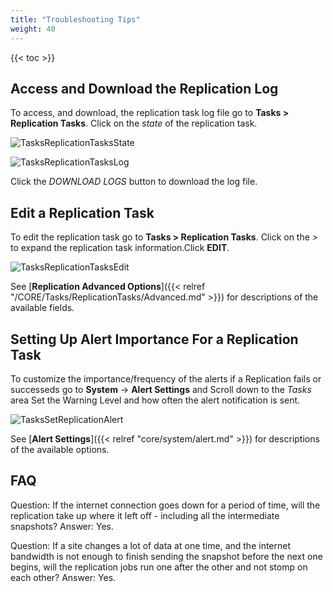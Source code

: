 ```yaml
---
title: "Troubleshooting Tips"
weight: 40
---
```

{{< toc >}}



## Access and Download the Replication Log

To access, and download, the replication task log file go to **Tasks > Replication Tasks**. Click on the *state* of the replication task.

![TasksReplicationTasksState](/images/CORE/12.0/RepTaskErrorCORE.png "Replication Task State")

![TasksReplicationTasksLog](/images/CORE/12.0/RepTaskLogDownloadCORE.png "Replication Task Log")

Click the *DOWNLOAD LOGS* button to download the log file.



## Edit a Replication Task

To edit the replication task go to **Tasks > Replication Tasks**. Click on the *>* to expand the replication task information.Click **EDIT**.

![TasksReplicationTasksEdit](/images/CORE/12.0/RepEditTaskCORE.png "Replication Task Edit")

See [**Replication Advanced Options**]({{< relref "/CORE/Tasks/ReplicationTasks/Advanced.md" >}}) for descriptions of the available fields.



## Setting Up Alert Importance For a Replication Task

To customize the importance/frequency of the alerts if a Replication fails or successeds go to **System** -> **Alert Settings** and Scroll down to the *Tasks* area
Set the Warning Level and how often the alert notification is sent.

![TasksSetReplicationAlert](/images/CORE/12.0/AlertTaskReplication.png "Set Replication Alert")

See [**Alert Settings**]({{< relref "core/system/alert.md" >}}) for descriptions of the available options.



## FAQ

Question: If the internet connection goes down for a period of time, will the replication take up where it left off - including all the intermediate snapshots?
Answer: Yes.

Question: If a site changes a lot of data at one time, and the internet bandwidth is not enough to finish sending the snapshot before the next one begins, will the replication jobs run one after the other and not stomp on each other?
Answer: Yes.
